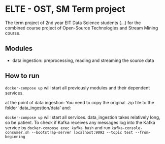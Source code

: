 # ELTE - OST, SM Term project
The term project of 2nd year EIT Data Science students (...) for the combined course project of Open-Source Technologies and Stream Mining course.

## Modules
- data ingestion: preprocessing, reading and streaming the source data

## How to run
`docker-compose up` will start all previously modules and their dependent services.

at the point of data ingestion:
You need to copy the original \.zip file to the folder 'data\_ingestion/data' and:

`docker-compose up` will start all services. data\_ingestion takes relatively long, so be patient. To check if Kafka receives any messages log into the Kafka service by `docker-compose exec kafka bash` and run `kafka-console-consumer.sh --bootstrap-server localhost:9092 --topic test --from-beginning`
